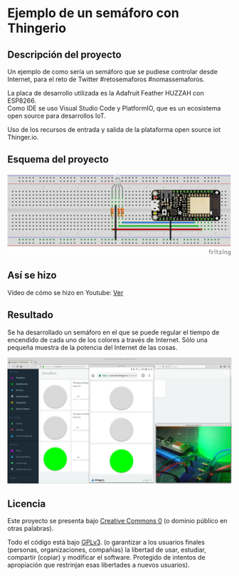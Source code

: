 # Ejemplo de un semáforo con Thingerio

## Descripción del proyecto

Un ejemplo de como sería un semáforo que se pudiese controlar desde Internet, para el reto de Twitter #retosemaforos #nomassemaforos.

La placa de desarrollo utilizada es la Adafruit Feather HUZZAH con ESP8266.  
Como IDE se uso Visual Studio Code y PlatformIO, que es un ecosistema open source para desarrollos IoT.  

Uso de los recursos de entrada y salida de la plataforma open source iot Thinger.io.

## Esquema del proyecto

![Esquema proyecto](https://raw.githubusercontent.com/moisesfa/Proyectos_ESP8266/master/Semaforo/img/esquema.png)

## Así se hizo

Vídeo de cómo se hizo en Youtube: 
[Ver](https://youtu.be/BGTqYMGpnGo)

## Resultado

Se ha desarrollado un semáforo en el que se puede regular el tiempo de encendido de cada uno de los colores a través de Internet.
Sólo una pequeña muestra de la potencia del Internet de las cosas.  

![Resultado proyecto](https://raw.githubusercontent.com/moisesfa/Proyectos_ESP8266/master/Semaforo/img/VERDE_M.png)


## Licencia

Este proyecto se presenta bajo [Creative Commons 0](https://creativecommons.org/publicdomain/zero/1.0/) (o dominio público en otras palabras). 

Todo el código está bajo [GPLv3](https://www.gnu.org/licenses/gpl-3.0.en.html). (o garantizar a los usuarios finales (personas, organizaciones, compañías) la libertad de usar, estudiar, compartir (copiar) y modificar el software. Protegido de intentos de apropiación que restrinjan esas libertades a nuevos usuarios).